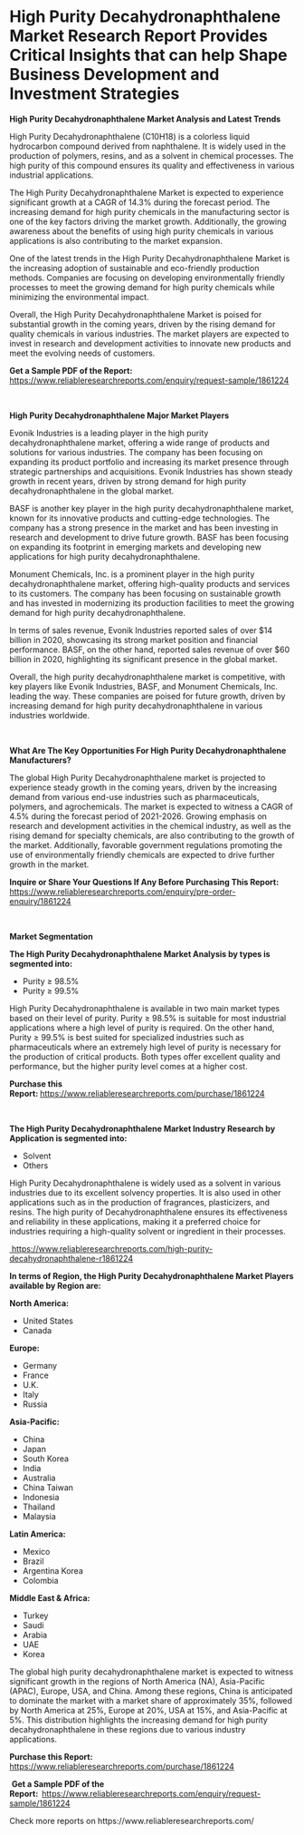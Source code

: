 <p><h1>High Purity Decahydronaphthalene Market Research Report Provides Critical Insights that can help Shape Business Development and Investment Strategies</h1></p><p><strong>High Purity Decahydronaphthalene Market Analysis and Latest Trends</strong></p>
<p><p>High Purity Decahydronaphthalene (C10H18) is a colorless liquid hydrocarbon compound derived from naphthalene. It is widely used in the production of polymers, resins, and as a solvent in chemical processes. The high purity of this compound ensures its quality and effectiveness in various industrial applications.</p><p>The High Purity Decahydronaphthalene Market is expected to experience significant growth at a CAGR of 14.3% during the forecast period. The increasing demand for high purity chemicals in the manufacturing sector is one of the key factors driving the market growth. Additionally, the growing awareness about the benefits of using high purity chemicals in various applications is also contributing to the market expansion.</p><p>One of the latest trends in the High Purity Decahydronaphthalene Market is the increasing adoption of sustainable and eco-friendly production methods. Companies are focusing on developing environmentally friendly processes to meet the growing demand for high purity chemicals while minimizing the environmental impact.</p><p>Overall, the High Purity Decahydronaphthalene Market is poised for substantial growth in the coming years, driven by the rising demand for quality chemicals in various industries. The market players are expected to invest in research and development activities to innovate new products and meet the evolving needs of customers.</p></p>
<p><strong>Get a Sample PDF of the Report:&nbsp;</strong> <a href="https://www.reliableresearchreports.com/enquiry/request-sample/1861224">https://www.reliableresearchreports.com/enquiry/request-sample/1861224</a></p>
<p>&nbsp;</p>
<p><strong>High Purity Decahydronaphthalene Major Market Players</strong></p>
<p><p>Evonik Industries is a leading player in the high purity decahydronaphthalene market, offering a wide range of products and solutions for various industries. The company has been focusing on expanding its product portfolio and increasing its market presence through strategic partnerships and acquisitions. Evonik Industries has shown steady growth in recent years, driven by strong demand for high purity decahydronaphthalene in the global market.</p><p>BASF is another key player in the high purity decahydronaphthalene market, known for its innovative products and cutting-edge technologies. The company has a strong presence in the market and has been investing in research and development to drive future growth. BASF has been focusing on expanding its footprint in emerging markets and developing new applications for high purity decahydronaphthalene.</p><p>Monument Chemicals, Inc. is a prominent player in the high purity decahydronaphthalene market, offering high-quality products and services to its customers. The company has been focusing on sustainable growth and has invested in modernizing its production facilities to meet the growing demand for high purity decahydronaphthalene.</p><p>In terms of sales revenue, Evonik Industries reported sales of over $14 billion in 2020, showcasing its strong market position and financial performance. BASF, on the other hand, reported sales revenue of over $60 billion in 2020, highlighting its significant presence in the global market.</p><p>Overall, the high purity decahydronaphthalene market is competitive, with key players like Evonik Industries, BASF, and Monument Chemicals, Inc. leading the way. These companies are poised for future growth, driven by increasing demand for high purity decahydronaphthalene in various industries worldwide.</p></p>
<p>&nbsp;</p>
<p><strong>What Are The Key Opportunities For High Purity Decahydronaphthalene Manufacturers?</strong></p>
<p><p>The global High Purity Decahydronaphthalene market is projected to experience steady growth in the coming years, driven by the increasing demand from various end-use industries such as pharmaceuticals, polymers, and agrochemicals. The market is expected to witness a CAGR of 4.5% during the forecast period of 2021-2026. Growing emphasis on research and development activities in the chemical industry, as well as the rising demand for specialty chemicals, are also contributing to the growth of the market. Additionally, favorable government regulations promoting the use of environmentally friendly chemicals are expected to drive further growth in the market.</p></p>
<p><strong>Inquire or Share Your Questions If Any Before Purchasing This Report:</strong> <a href="https://www.reliableresearchreports.com/enquiry/pre-order-enquiry/1861224">https://www.reliableresearchreports.com/enquiry/pre-order-enquiry/1861224</a></p>
<p>&nbsp;</p>
<p><strong>Market Segmentation</strong></p>
<p><strong>The High Purity Decahydronaphthalene Market Analysis by types is segmented into:</strong></p>
<p><ul><li>Purity ≥ 98.5%</li><li>Purity ≥ 99.5%</li></ul></p>
<p><p>High Purity Decahydronaphthalene is available in two main market types based on their level of purity. Purity ≥ 98.5% is suitable for most industrial applications where a high level of purity is required. On the other hand, Purity ≥ 99.5% is best suited for specialized industries such as pharmaceuticals where an extremely high level of purity is necessary for the production of critical products. Both types offer excellent quality and performance, but the higher purity level comes at a higher cost.</p></p>
<p><strong>Purchase this Report:&nbsp;</strong><a href="https://www.reliableresearchreports.com/purchase/1861224">https://www.reliableresearchreports.com/purchase/1861224</a></p>
<p>&nbsp;</p>
<p><strong>The High Purity Decahydronaphthalene Market Industry Research by Application is segmented into:</strong></p>
<p><ul><li>Solvent</li><li>Others</li></ul></p>
<p><p>High Purity Decahydronaphthalene is widely used as a solvent in various industries due to its excellent solvency properties. It is also used in other applications such as in the production of fragrances, plasticizers, and resins. The high purity of Decahydronaphthalene ensures its effectiveness and reliability in these applications, making it a preferred choice for industries requiring a high-quality solvent or ingredient in their processes.</p></p>
<p><a href="https://www.reliableresearchreports.com/high-purity-decahydronaphthalene-r1861224">&nbsp;https://www.reliableresearchreports.com/high-purity-decahydronaphthalene-r1861224</a></p>
<p><strong>In terms of Region, the High Purity Decahydronaphthalene Market Players available by Region are:</strong></p>
<p>
    <p> <strong> North America: </strong>
        <ul>
            <li>United States</li>
            <li>Canada</li>
        </ul>
        </p> 
    <p> <strong> Europe: </strong>
        <ul>
            <li>Germany</li>
            <li>France</li>
            <li>U.K.</li>
            <li>Italy</li>
            <li>Russia</li>
        </ul>
        </p> 
    <p> <strong> Asia-Pacific: </strong>
        <ul>
            <li>China</li>
            <li>Japan</li>
            <li>South Korea</li>
            <li>India</li>
            <li>Australia</li>
            <li>China Taiwan</li>
            <li>Indonesia</li>
            <li>Thailand</li>
            <li>Malaysia</li>
        </ul>
        </p> 
    <p> <strong> Latin America: </strong>
        <ul>
            <li>Mexico</li>
            <li>Brazil</li>
            <li>Argentina Korea</li>
            <li>Colombia</li>
        </ul>
        </p> 
    <p> <strong> Middle East & Africa: </strong>
        <ul>
            <li>Turkey</li>
            <li>Saudi</li>
            <li>Arabia</li>
            <li>UAE</li>
            <li>Korea</li>
        </ul>
    </p>
    </p>
<p><p>The global high purity decahydronaphthalene market is expected to witness significant growth in the regions of North America (NA), Asia-Pacific (APAC), Europe, USA, and China. Among these regions, China is anticipated to dominate the market with a market share of approximately 35%, followed by North America at 25%, Europe at 20%, USA at 15%, and Asia-Pacific at 5%. This distribution highlights the increasing demand for high purity decahydronaphthalene in these regions due to various industry applications.</p></p>
<p><strong>Purchase this Report: </strong><a href="https://www.reliableresearchreports.com/purchase/1861224">https://www.reliableresearchreports.com/purchase/1861224</a></p>
<p>&nbsp;<strong>Get a Sample PDF of the Report:&nbsp;&nbsp;</strong><a href="https://www.reliableresearchreports.com/enquiry/request-sample/1861224">https://www.reliableresearchreports.com/enquiry/request-sample/1861224</a></p>
<p><strong></strong></p>
<p>Check more reports on https://www.reliableresearchreports.com/</p>